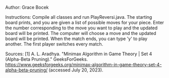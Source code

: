 Author: Grace Bocek

Instructions:
    Compile all classes and run PlayReversi.java. The starting board prints, and you are given a list of possible moves
    for your piece. Enter the number corresponding to the move you want to play and the updated board will be printed.
    The computer will choose a move and the updated board will be printed. When the match ends, you can type 'y' to
    play another. The first player switches every match.

Sources:
    [1]   A. L. Aradhya. "Minimax Algorithm in Game Theory | Set 4 (Alpha-Beta Pruning)." GeeksForGeeks.
    https://www.geeksforgeeks.org/minimax-algorithm-in-game-theory-set-4-alpha-beta-pruning/ (accessed July 20, 2023).
